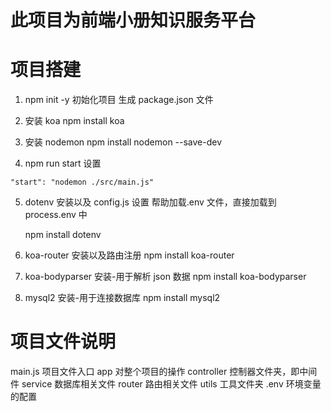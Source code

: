 # 此项目为前端小册知识服务平台

# 项目搭建

1. npm init -y
   初始化项目
   生成 package.json 文件

2. 安装 koa
   npm install koa

3. 安装 nodemon
   npm install nodemon --save-dev

4. npm run start 设置

```
"start": "nodemon ./src/main.js"
```

5. dotenv 安装以及 config.js 设置
   帮助加载.env 文件，直接加载到 process.env 中

   npm install dotenv

6. koa-router 安装以及路由注册
   npm install koa-router

7. koa-bodyparser 安装-用于解析 json 数据
   npm install koa-bodyparser

8. mysql2 安装-用于连接数据库
   npm install mysql2

# 项目文件说明

main.js 项目文件入口
app 对整个项目的操作
controller 控制器文件夹，即中间件
service 数据库相关文件
router 路由相关文件
utils 工具文件夹
.env 环境变量的配置

